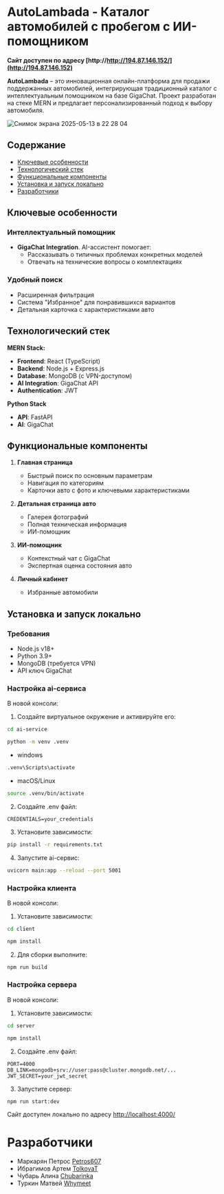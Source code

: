 # AutoLambada - Каталог автомобилей с пробегом с ИИ-помощником

**Сайт доступен по адресу [http://http://194.87.146.152/](http://194.87.146.152)**

**AutoLambada** – это инновационная онлайн-платформа для продажи поддержанных автомобилей, интегрирующая традиционный каталог с интеллектуальным помощником на базе GigaChat. Проект разработан на стеке MERN и предлагает персонализированный подход к выбору автомобиля.

![Снимок экрана 2025-05-13 в 22 28 04](https://github.com/user-attachments/assets/2d86be76-79a2-42c3-901c-6ead2f0319c7)

## Содержание
- [Ключевые особенности](#ключевые-особенности)
- [Технологический стек](#технологический-стек)
- [Функциональные компоненты](#функциональные-компоненты)
- [Установка и запуск локально](#установка-и-запуск-локально)
- [Разработчики](#разработчики)

## Ключевые особенности

### Интеллектуальный помощник
- **GigaChat Integration**. AI-ассистент помогает:
  - Рассказывать о типичных проблемах конкретных моделей
  - Отвечать на технические вопросы о комплектациях

### Удобный поиск
- Расширенная фильтрация
- Система "Избранное" для понравившихся вариантов
- Детальная карточка с характеристиками авто

## Технологический стек

**MERN Stack:**
- **Frontend**: React (TypeScript)
- **Backend**: Node.js + Express.js
- **Database**: MongoDB (с VPN-доступом)
- **AI Integration**: GigaChat API
- **Authentication**: JWT

**Python Stack**
- **API**: FastAPI
- **AI**: GigaChat

## Функциональные компоненты

1. **Главная страница**
   - Быстрый поиск по основным параметрам
   - Навигация по категориям
   - Карточки авто с фото и ключевыми характеристиками

2. **Детальная страница авто**
   - Галерея фотографий
   - Полная техническая информация
   - ИИ-помощник

3. **ИИ-помощник**
   - Контекстный чат с GigaChat
   - Экспертная оценка состояния авто

4. **Личный кабинет**
   - Избранные автомобили

## Установка и запуск локально

### Требования
- Node.js v18+
- Python 3.9+
- MongoDB (требуется VPN)
- API ключ GigaChat

### Настройка ai-сервиса
В новой консоли:
1. Создайте виртуальное окружение и активируйте его:
``` bash
cd ai-service
```
``` bash
python -m venv .venv
```
- windows
``` bash
.venv\Scripts\activate
```
- macOS/Linux
``` bash
source .venv/bin/activate
```
2. Создайте .env файл:
```
CREDENTIALS=your_credentials
```
3. Установите зависимости:
``` bash
pip install -r requirements.txt
```
4. Запустите ai-сервис:
``` bash
uvicorn main:app --reload --port 5001
```

### Настройка клиента
В новой консоли:
1. Установите зависимости:
``` bash
cd client
```
``` bash
npm install
```
2. Для сборки выполните:
``` bash
npm run build
```

### Настройка сервера
В новой консоли:
1. Установите зависимости:
```bash
cd server
```
``` bash
npm install
```
2. Создайте .env файл:
```
PORT=4000
DB_LINK=mongodb+srv://user:pass@cluster.mongodb.net/...
JWT_SECRET=your_jwt_secret
```
3. Запустите сервер:
``` bash
npm run start:dev
```
Сайт доступен локально по адресу [http://localhost:4000/](http://localhost:4000)

# Разработчики
* Маркарян Петрос [Petros607](https://github.com/Petros607)
* Ибрагимов Артем [TolkovaT](https://github.com/TolkovaT)
* Чубарь Алина [Chubarinka](https://github.com/Chubarinka)
* Туркин Матвей [Whymeet](https://github.com/Whymeet)
